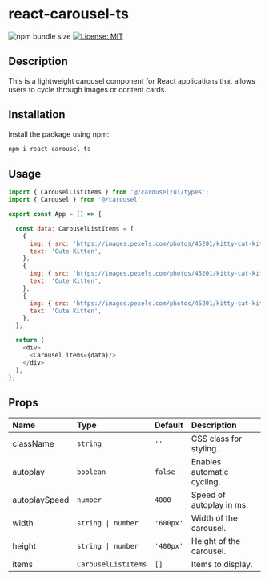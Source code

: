 # react-carousel-ts
![npm bundle size](https://img.shields.io/bundlephobia/minzip/react-carousel-ts/0.1.1)
<a href="https://github.com/suwaloff/react-carousel/blob/main/LICENSE">
<img alt="License: MIT" src="https://img.shields.io/badge/License-MIT-red.svg" target="_blank" />
</a>

## Description

This is a lightweight carousel component for React applications that allows users to cycle through images or content cards.

## Installation

Install the package using npm:

```bash
npm i react-carousel-ts
```
## Usage

```js
import { CarouselListItems } from '@/carousel/ui/types';
import { Carousel } from '@/carousel';

export const App = () => {

  const data: CarouselListItems = [
    {
      img: { src: 'https://images.pexels.com/photos/45201/kitty-cat-kitten-pet-45201.jpeg', alt: 'cute kitten' },
      text: 'Cute Kitten',
    },
    {
      img: { src: 'https://images.pexels.com/photos/45201/kitty-cat-kitten-pet-45201.jpeg', alt: 'cute kitten' },
      text: 'Cute Kitten',
    },
    {
      img: { src: 'https://images.pexels.com/photos/45201/kitty-cat-kitten-pet-45201.jpeg', alt: 'cute kitten' },
      text: 'Cute Kitten',
    },
  ];

  return (
    <div>
      <Carousel items={data}/>
    </div>
  );
};
```
## Props

| Name          | Type              | Default | Description |
| :------------ | :---------------- | :------ | :---------- |
| className     | `string`          | `''`    | CSS class for styling. |
| autoplay      | `boolean`         | `false` | Enables automatic cycling. |
| autoplaySpeed | `number`          | `4000`  | Speed of autoplay in ms. |
| width         | `string \| number`| `'600px'`| Width of the carousel. |
| height        | `string \| number`| `'400px'`| Height of the carousel. |
| items         | `CarouselListItems`| `[]`   | Items to display. |
